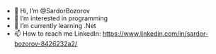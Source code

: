 - 👋 Hi, I’m @SardorBozorov
- 👀 I’m interested in programming
- 🌱 I’m currently learning .Net
- 📫 How to reach me LinkedIn: https://www.linkedin.com/in/sardor-bozorov-8426232a2/

<!---
SardorBozorov/SardorBozorov is a ✨ special ✨ repository because its `README.md` (this file) appears on your GitHub profile.
You can click the Preview link to take a look at your changes.
--->
